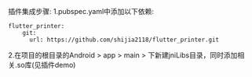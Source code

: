 插件集成步骤:
1.pubspec.yaml中添加以下依赖:
```
flutter_printer:
    git:
      url: https://github.com/shijia2118/flutter_printer.git
```

2.在项目的根目录的Android > app > main > 下新建jniLibs目录，同时添加相关.so库(见插件demo)